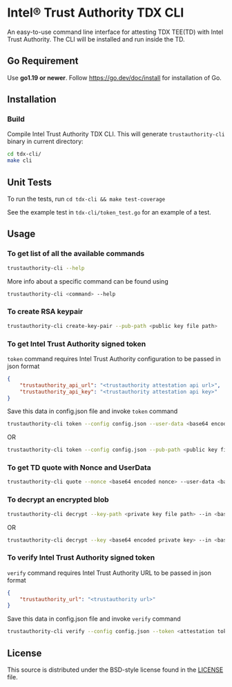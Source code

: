 # Intel® Trust Authority TDX CLI
An easy-to-use command line interface for attesting TDX TEE(TD) with Intel Trust Authority. The CLI will be installed and run inside the TD.

## Go Requirement

Use <b>go1.19 or newer</b>. Follow https://go.dev/doc/install for installation of Go.

## Installation

### Build
Compile Intel Trust Authority TDX CLI. This will generate `trustauthority-cli` binary in current directory:

```sh
cd tdx-cli/
make cli
```

## Unit Tests

To run the tests, run `cd tdx-cli && make test-coverage`

See the example test in `tdx-cli/token_test.go` for an example of a test.

## Usage

### To get list of all the available commands

```sh
trustauthority-cli --help
```
More info about a specific command can be found using
```sh
trustauthority-cli <command> --help
```

### To create RSA keypair

```sh
trustauthority-cli create-key-pair --pub-path <public key file path>
```

### To get Intel Trust Authority signed token

`token` command requires Intel Trust Authority configuration to be passed in json format
```json
{
    "trustauthority_api_url": "<trustauthority attestation api url>",
    "trustauthority_api_key": "<trustauthority attestation api key>"
}
```
Save this data in config.json file and invoke `token` command
```sh
trustauthority-cli token --config config.json --user-data <base64 encoded userdata> --policy-ids <comma separated trustauthority attestation policy ids>
```
OR
```sh
trustauthority-cli token --config config.json --pub-path <public key file path> --policy-ids <comma separated trustauthority attestation policy ids>
```

### To get TD quote with Nonce and UserData

```sh
trustauthority-cli quote --nonce <base64 encoded nonce> --user-data <base64 encoded userdata>
```

### To decrypt an encrypted blob

```sh
trustauthority-cli decrypt --key-path <private key file path> --in <base64 encoded encrypted blob>
```
OR
```sh
trustauthority-cli decrypt --key <base64 encoded private key> --in <base64 encoded encrypted blob>
```

### To verify Intel Trust Authority signed token

`verify` command requires Intel Trust Authority URL to be passed in json format
```json
{
    "trustauthority_url": "<trustauthority url>"
}
```
Save this data in config.json file and invoke `verify` command
```sh
trustauthority-cli verify --config config.json --token <attestation token in JWT format>
```

## License

This source is distributed under the BSD-style license found in the [LICENSE](../LICENSE)
file.
